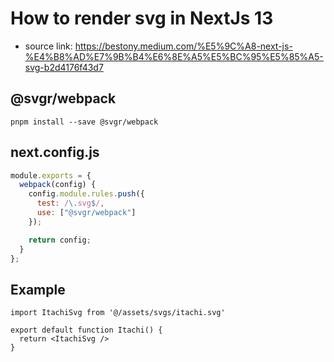 # How to render svg in NextJs 13
* source link: https://bestony.medium.com/%E5%9C%A8-next-js-%E4%B8%AD%E7%9B%B4%E6%8E%A5%E5%BC%95%E5%85%A5-svg-b2d4176f43d7

## @svgr/webpack
```shell
pnpm install --save @svgr/webpack
```

## next.config.js
```js
module.exports = {
  webpack(config) {
    config.module.rules.push({
      test: /\.svg$/,
      use: ["@svgr/webpack"]
    });

    return config;
  }
};
```

## Example
```tsx
import ItachiSvg from '@/assets/svgs/itachi.svg'

export default function Itachi() {
  return <ItachiSvg />
}
